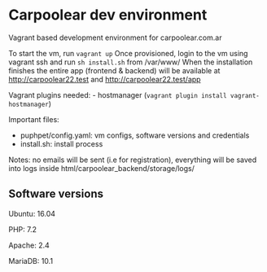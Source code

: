 
# Carpoolear dev environment
Vagrant based development environment for carpoolear.com.ar

To start the vm, run `vagrant up`
Once provisioned, login to the vm using vagrant ssh and run `sh install.sh` from /var/www/
When the installation finishes the entire app (frontend & backend) will be available at http://carpoolear22.test and http://carpoolear22.test/app

Vagrant plugins needed: - hostmanager (`vagrant plugin install vagrant-hostmanager`)

Important files:
- puphpet/config.yaml: vm configs, software versions and credentials
- install.sh: install process

Notes: no emails will be sent (i.e for registration), everything will be saved into logs inside html/carpoolear_backend/storage/logs/

## Software versions

Ubuntu: 16.04

PHP: 7.2

Apache: 2.4

MariaDB: 10.1
